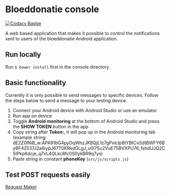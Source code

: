 # Bloeddonatie console

[![Codacy Badge](https://api.codacy.com/project/badge/Grade/093bed5c38d34a9f98a90bd8a009706b)](https://www.codacy.com/app/rubenthys22/console?utm_source=github.com&amp;utm_medium=referral&amp;utm_content=team-htbr/console&amp;utm_campaign=Badge_Grade)

A web based application that makes it possible to control the notifications sent to users of the bloeddonatie Android application.

## Run locally

Run `$ bower install` first in the console directory.

## Basic functionality

Currently it is only possible to send messages to specific devices. Follow the steps below to send a message to your testing device.

1. Connect your Android device with Android Studio or use an emulator
2. Run app on device
3. Toggle **Android monitoring** at the bottom of Android Studio and press the **SHOW TOKEN** button in the app
4. Copy string after **Token:**, it will pop up in the Android monitoring tab (example string: dE2Z0lNiB_w:APA91bG4pyDqWhzJKBQjL1z7gPxlcIp8tYBtCvSdtBWFY6ByBF42537J2a6iypJ67T0KRkdGLgJ_u0l7Su2VuE75BVXPU76_fshdUJQ2C5IPkp6dcje_q7vL4QLkc8fc0S0ykBR9q7ys)
5. Paste string in constant **phoneKey** (`src/js/scripts.js`)

## Test POST requests easily

[Request Maker](http://requestmaker.com/)
